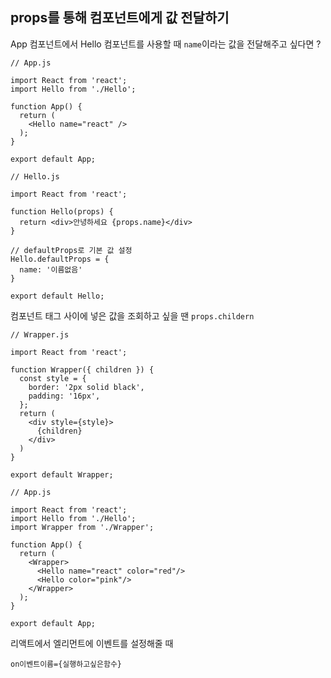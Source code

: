 ## props를 통해 컴포넌트에게 값 전달하기

App 컴포넌트에서 Hello 컴포넌트를 사용할 때 `name`이라는 값을 전달해주고 싶다면 ? 

```react
// App.js

import React from 'react';
import Hello from './Hello';

function App() {
  return (
    <Hello name="react" />
  );
}

export default App;
```

```react
// Hello.js

import React from 'react';

function Hello(props) {
  return <div>안녕하세요 {props.name}</div>
}

// defaultProps로 기본 값 설정
Hello.defaultProps = {
  name: '이름없음'
} 

export default Hello;
```



컴포넌트 태그 사이에 넣은 값을 조회하고 싶을 땐 `props.childern`

```react
// Wrapper.js

import React from 'react';

function Wrapper({ children }) {
  const style = {
    border: '2px solid black',
    padding: '16px',
  };
  return (
    <div style={style}>
      {children}
    </div>
  )
}

export default Wrapper;
```

```react
// App.js

import React from 'react';
import Hello from './Hello';
import Wrapper from './Wrapper';

function App() {
  return (
    <Wrapper>
      <Hello name="react" color="red"/>
      <Hello color="pink"/>
    </Wrapper>
  );
}

export default App;
```



리액트에서 엘리먼트에 이벤트를 설정해줄 때

`on이벤트이름={실행하고싶은함수}`